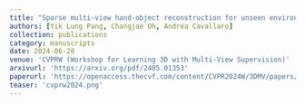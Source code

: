 ```yaml
---
title: "Sparse multi-view hand-object reconstruction for unseen environments"
authors: [Yik Lung Pang, Changjae Oh, Andrea Cavallaro]
collection: publications
category: manuscripts
date: 2024-06-20
venue: 'CVPRW (Workshop for Learning 3D with Multi-View Supervision)'
arxivurl: 'https://arxiv.org/pdf/2405.01353'
paperurl: 'https://openaccess.thecvf.com/content/CVPR2024W/3DMV/papers/Pang_Sparse_Multi-view_Hand-object_Reconstruction_for_Unseen_Environments_CVPRW_2024_paper.pdf'
teaser: 'cvprw2024.png'
---
```


